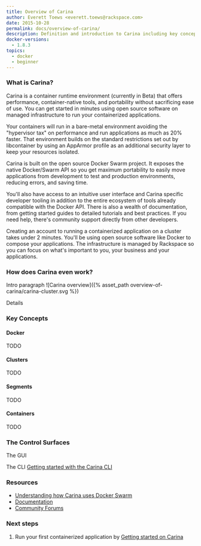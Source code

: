 ```yaml
---
title: Overview of Carina
author: Everett Toews <everett.toews@rackspace.com>
date: 2015-10-28
permalink: docs/overview-of-carina/
description: Definition and introduction to Carina including key concepts and next steps for implementation.
docker-versions:
  - 1.8.3
topics:
  - docker
  - beginner
---
```


### What is Carina?

Carina is a container runtime environment (currently in Beta) that offers performance, container-native tools, and portability without sacrificing ease of use. You can get started in minutes using open source software on managed infrastructure to run your containerized applications.

Your containers will run in a bare-metal environment avoiding the "hypervisor tax" on performance and run applications as much as 20% faster. That environment builds on the standard restrictions set out by libcontainer by using an AppArmor profile as an additional security layer to keep your resources isolated.

Carina is built on the open source Docker Swarm project. It exposes the native Docker/Swarm API so you get maximum portability to easily move applications from development to test and production environments, reducing errors, and saving time.

You'll also have access to an intuitive user interface and Carina specific developer tooling in addition to the entire ecosystem of tools already compatible with the Docker API. There is also a wealth of documentation, from getting started guides to detailed tutorials and best practices. If you need help, there's community support directly from other developers.

Creating an account to running a containerized application on a cluster takes under 2 minutes. You'll be using open source software like Docker to compose your applications. The infrastructure is managed by Rackspace so you can focus on what's important to you, your business and your applications.

### How does Carina even work?

Intro paragraph
![Carina overview]({% asset_path overview-of-carina/carina-cluster.svg %})

Details

### Key Concepts

#### Docker

TODO

#### Clusters

TODO

#### Segments

TODO

#### Containers

TODO

### The Control Surfaces

The GUI

The CLI [Getting started with the Carina CLI](/docs/tutorials/getting-started-carina-cli/)

### Resources

* [Understanding how Carina uses Docker Swarm](/docs/tutorials/docker-swarm-carina/)
* [Documentation](/docs/)
* [Community Forums](https://getcarina.com/community/)

### Next steps

1. Run your first containerized application by [Getting started on Carina](/docs/tutorials/getting-started-on-carina/)
